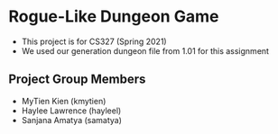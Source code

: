 # Rogue-Like Dungeon Game
- This project is for CS327 (Spring 2021)
- We used our generation dungeon file from 1.01 for this assignment

## Project Group Members
- MyTien Kien (kmytien)
- Haylee Lawrence (hayleel)
- Sanjana Amatya (samatya)
